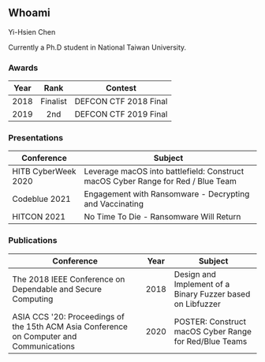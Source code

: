 ## Whoami

Yi-Hsien Chen

Currently a Ph.D student in National Taiwan University.

### Awards
| Year | Rank | Contest |
| :--: | :--: | :--: |
| 2018 | Finalist | DEFCON CTF 2018 Final |
| 2019 | 2nd | DEFCON CTF 2019 Final |

### Presentations
| Conference | Subject |
| -- | -- |
| HITB CyberWeek 2020 | Leverage macOS into battlefield: Construct macOS Cyber Range for Red / Blue Team |
| Codeblue 2021 | Engagement with Ransomware - Decrypting and Vaccinating |
| HITCON 2021 | No Time To Die - Ransomware Will Return |

### Publications
| Conference | Year | Subject |
| -- | :--: | -- |
| The 2018 IEEE Conference on Dependable and Secure Computing | 2018 | Design and Implement of a Binary Fuzzer based on Libfuzzer |
| ASIA CCS '20: Proceedings of the 15th ACM Asia Conference on Computer and Communications | 2020 | POSTER: Construct macOS Cyber Range for Red/Blue Teams |



